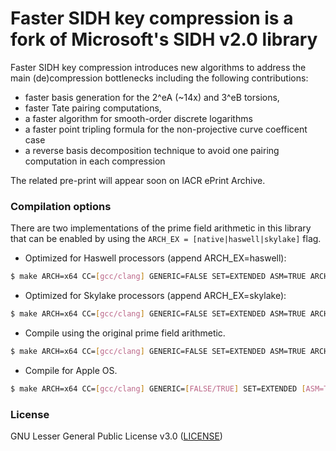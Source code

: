 # Faster SIDH key compression is a fork of Microsoft's SIDH v2.0 library

Faster SIDH key compression introduces new algorithms to address the main (de)compression bottlenecks including the following contributions:
* faster basis generation for the 2^eA (~14x) and 3^eB torsions, 
* faster Tate pairing computations, 
* a faster algorithm for smooth-order discrete logarithms 
* a faster point tripling formula for the non-projective curve coefficent case
* a reverse basis decomposition technique to avoid one pairing computation in each compression


The related pre-print will appear soon on IACR ePrint Archive.

### Compilation options

There are two implementations of the prime field arithmetic in this library that can be enabled by using the ```ARCH_EX = [native|haswell|skylake]```
flag. 

 * Optimized for Haswell processors (append ARCH_EX=haswell):

```sh
$ make ARCH=x64 CC=[gcc/clang] GENERIC=FALSE SET=EXTENDED ASM=TRUE ARCH_EX=haswell
```

 * Optimized for Skylake processors (append ARCH_EX=skylake):

```sh
$ make ARCH=x64 CC=[gcc/clang] GENERIC=FALSE SET=EXTENDED ASM=TRUE ARCH_EX=skylake
```

 * Compile using the original prime field arithmetic.

```sh
$ make ARCH=x64 CC=[gcc/clang] GENERIC=FALSE SET=EXTENDED ASM=TRUE ARCH_EX=native
```

 * Compile for Apple OS.

```sh
$ make ARCH=x64 CC=[gcc/clang] GENERIC=[FALSE/TRUE] SET=EXTENDED [ASM=TRUE] [ARCH_EX=native] -D__APPLE__
```

### License 
GNU Lesser General Public License v3.0 ([LICENSE](https://www.gnu.org/licenses/lgpl-3.0.txt))

